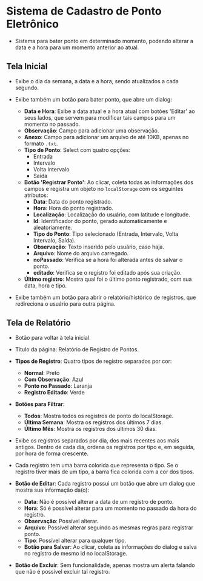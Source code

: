 # Sistema de Cadastro de Ponto Eletrônico
- Sistema para bater ponto em determinado momento, podendo alterar a data e a hora para um momento anterior ao atual.

## Tela Inicial
- Exibe o dia da semana, a data e a hora, sendo atualizados a cada segundo.
- Exibe também um botão para bater ponto, que abre um dialog:
  - **Data e Hora**: Exibe a data atual e a hora atual com botões 'Editar' ao seus lados, que servem para modificar tais campos para um momento no passado.
  - **Observação**: Campo para adicionar uma observação.
  - **Anexo**: Campo para adicionar um arquivo de até 10KB, apenas no formato `.txt`.
  - **Tipo de Ponto**: Select com quatro opções:
    - Entrada
    - Intervalo
    - Volta Intervalo
    - Saída
  - **Botão 'Registrar Ponto'**: Ao clicar, coleta todas as informações dos campos e registra um objeto no `localStorage` com os seguintes atributos:
    - **Data**: Data do ponto registrado.
    - **Hora**: Hora do ponto registrado.
    - **Localização**: Localização do usuário, com latitude e longitude.
    - **Id**: Identificador do ponto, gerado automaticamente e aleatoriamente.
    - **Tipo do Ponto**: Tipo selecionado (Entrada, Intervalo, Volta Intervalo, Saída).
    - **Observação**: Texto inserido pelo usuário, caso haja.
    - **Arquivo**: Nome do arquivo carregado.
    - **noPassado**: Verifica se a hora foi alterada antes de salvar o ponto.
    - **editado**: Verifica se o registro foi editado após sua criação.
  - **Último registro**: Mostra qual foi o último ponto registrado, com sua data, hora e tipo.

- Exibe também um botão para abrir o relatório/histórico de registros, que redireciona o usuário para outra página.

## Tela de Relatório
- Botão para voltar à tela inicial.
- Título da página: Relatório de Registro de Pontos.
- **Tipos de Registro**: Quatro tipos de registro separados por cor:
    - **Normal**: Preto
    - **Com Observação**: Azul
    - **Ponto no Passado**: Laranja
    - **Registro Editado**: Verde
- **Botões para Filtrar**:
    - **Todos**: Mostra todos os registros de ponto do localStorage.
    - **Última Semana**: Mostra os registros dos últimos 7 dias.
    - **Último Mês**: Mostra os registros dos últimos 30 dias.

- Exibe os registros separados por dia, dos mais recentes aos mais antigos. Dentro de cada dia, ordena os registros por tipo e, em seguida, por hora de forma crescente.
- Cada registro tem uma barra colorida que representa o tipo. Se o registro tiver mais de um tipo, a barra fica colorida com a cor dos tipos.

- **Botão de Editar**: Cada registro possui um botão que abre um dialog que mostra sua informação da(o):
    - **Data**: Não é possível alterar a data de um registro de ponto.
    - **Hora**: Só é possível alterar para um momento no passado da hora do registro.
    - **Observação**: Possível alterar.
    - **Arquivo**: Possível alterar seguindo as mesmas regras para registrar ponto.
    - **Tipo**: Possível alterar para qualquer tipo.
    - **Botão para Salvar**: Ao clicar, coleta as informações do dialog e salva no registro de mesmo id no localStorage.

- **Botão de Excluir**: Sem funcionalidade, apenas mostra um alerta falando que não é possível excluir tal registro.












